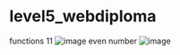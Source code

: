 # level5_webdiploma
functions 11
![image](https://user-images.githubusercontent.com/102095551/182295900-43be391a-b9a8-4949-b700-55b3d07bc500.png)
even number
![image](https://user-images.githubusercontent.com/102095551/182305308-98fca994-89d1-499d-a83f-e87db8ab4851.png)

